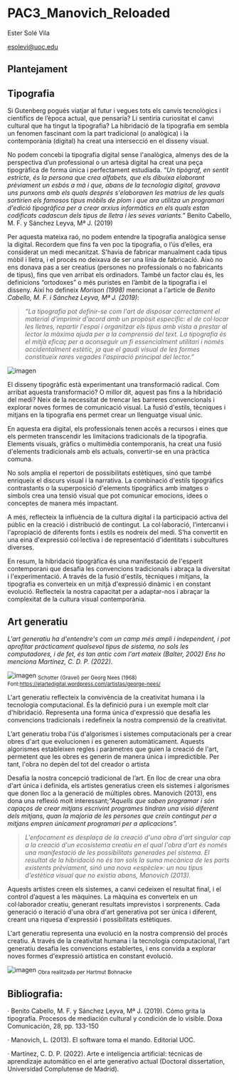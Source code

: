 # PAC3_Manovich_Reloaded
Ester Solé Vila 

esolevi@uoc.edu

## Plantejament

## Tipografia 

Si Gutenberg pogués viatjar al futur i vegues tots els canvis tecnològics i científics de l’època actual, que pensaria? Li sentiria curiositat el canvi cultural que ha tingut la tipografia? La hibridació de la tipografia em sembla un fenomen fascinant com la part tradicional (o analògica) i la contemporània (digital) ha creat una intersecció en el disseny visual. 

No podem concebi la tipografia digital sense l'analògica, almenys des de la perspectiva d’un professional o un artesà digital ha creat una peça tipogràfica de forma única i perfectament estudiada. 
*“Un tipògraf, en sentit estricte, és la persona que crea alfabets, que els dibuixa elaborant prèviament un esbós a mà i que, abans de la tecnologia digital, gravava uns punxons amb els quals després s'elaboraven les matrius de les quals sortirien els famosos tipus mòbils de plom i que ara utilitza un programari d'edició tipogràfica per a crear arxius informàtics en els quals estan codificats cadascun dels tipus de lletra i les seves variants.”* Benito Cabello, M. F. y Sánchez Leyva, Mª J. (2019)

Per aquesta mateixa raó, no podem entendre la tipografia analògica sense la digital. Recordem que fins fa ven poc la tipografia, o l’ús d’elles, era considerat un medi mecanitzat. S'havia de fabricar manualment cada tipus mòbil i lletra, i el procés no deixava de ser una línia de fabricació. Això no ens donava pas a ser creatius (persones no professionals o no fabricants de tipus), fins que ven arribat els ordinadors. També un factor clau és, les definicions “ortodoxes” o més puristes en l’àmbit de la tipografia i el disseny. 
Així ho defineix *Morison (1998)* mencionat a l'article de *Benito Cabello, M. F. i Sánchez Leyva, Mª J. (2019)*:

>*“La tipografia pot definir-se com l'art de disposar correctament el material d'imprimir d'acord amb un propòsit específic: el de col·locar les lletres, repartir l'espai i organitzar els tipus amb vista a prestar al lector la màxima ajuda per a la comprensió del text. La tipografia és el mitjà eficaç per a aconseguir un fi essencialment utilitari i només accidentalment estètic, ja que el gaudi visual de les formes constitueix rares vegades l'aspiració principal del lector.”*

![imagen](https://github.com/estersovi/PAC3_Manovich_Reloaded/assets/132821001/3fa63bb7-cb35-4922-835b-0988f5dd3d44)

El disseny tipogràfic està experimentant una transformació radical. Com arribat aquesta transformació? O millor dit, aquest pas fins a la hibridació del medi? Neix de la necessitat de trencar les barreres convencionals i explorar noves formes de comunicació visual. La fusió d'estils, tècniques i mitjans en la tipografia ens permet crear un llenguatge visual únic.  

En aquesta era digital, els professionals tenen accés a recursos i eines que els permeten transcendir les limitacions tradicionals de la tipografia. Elements visuals, gràfics o multimèdia contemporanis, ha creat una fusió d'elements tradicionals amb els actuals, convertir-se en una pràctica comuna. 

No sols amplia el repertori de possibilitats estètiques, sinó que també enriqueix el discurs visual i la narrativa. La combinació d'estils tipogràfics contrastants o la superposició d'elements tipogràfics amb imatges o símbols crea una tensió visual que pot comunicar emocions, idees o conceptes de manera més impactant.

A més, reflecteix la influència de la cultura digital i la participació activa del públic en la creació i distribució de contingut. La col·laboració, l'intercanvi i l'apropiació de diferents fonts i estils es nodreix del medi. S’ha convertit en una eina d'expressió col·lectiva i de representació d'identitats i subcultures diverses.

En resum, la hibridació tipogràfica és una manifestació de l'esperit contemporani que desafia les convencions tradicionals i abraça la diversitat i l'experimentació. A través de la fusió d'estils, tècniques i mitjans, la tipografia es converteix en un mitjà d'expressió dinàmic i en constant evolució. Reflecteix la nostra capacitat per a adaptar-nos i abraçar la complexitat de la cultura visual contemporània.

## Art generatiu

*L'art generatiu ha d'entendre's com un camp més ampli i independent, i pot aprofitar pràcticament qualsevol tipus de sistema, no sols les computadores, i de fet, és tan antic com l'art mateix (Balter, 2002) Ens ho menciona Martínez, C. D. P. (2022).*

![imagen](https://github.com/estersovi/PAC3_Manovich_Reloaded/assets/132821001/496e16f7-d669-48cb-9cc5-a7c800da9f10) 
<sub>Schotter (Gravel) per Georg Nees (1968) Font:https://elartedigital.wordpress.com/artistas/george-nees/ </sub>

L'art generatiu reflecteix la convivència de la creativitat humana i la tecnologia computacional. És la definició pura i un exemple molt clar d'hibridació. Representa una forma única d'expressió que desafia les convencions tradicionals i redefineix la nostra comprensió de la creativitat. 

L’art generatiu troba l'ús d'algorismes i sistemes computacionals per a crear obres d'art que evolucionen i es generen automàticament. Aquests algorismes estableixen regles i paràmetres que guien la creació de l'art, permetent que les obres es generin de manera única i impredictible. Per tant, l'obra no depèn del tot del creador o artista

Desafia la nostra concepció tradicional de l’art. En lloc de crear una obra d'art única i definida, els artistes generatius creen els sistemes i algorismes que donen lloc a la generació de múltiples obres. Manovich (2013), ens dona una reflexió molt interessant;*“Aquells que saben programar i són capaços de crear mitjans escrivint programes tindran una visió diferent dels mitjans, quan la majoria de les persones que creïn contingut per a mitjans empren únicament programari per a aplicacions”.*

> *L'enfocament es desplaça de la creació d'una obra d'art singular cap a la creació d'un ecosistema creatiu en el qual l'obra d'art és només una manifestació de les possibilitats generades pel sistema. El resultat de la hibridació no és tan sols la suma mecànica de les parts existents prèviament, sinó una nova «espècie»: un nou tipus d'estètica visual que no existia abans, Manovich (2013).*

Aquests artistes creen els sistemes, a canvi cedeixen el resultat final, i el control d’aquest a les màquines. La màquina es converteix en un col·laborador creatiu, generant resultats imprevistos i sorprenents. Cada generació o iteració d'una obra d'art generativa pot ser única i diferent, creant una riquesa d'expressió i possibilitats estètiques. 

L'art generatiu representa una evolució en la nostra comprensió del procés creatiu. A través de la creativitat humana i la tecnologia computacional, l'art generatiu desafia les convencions establertes, i ens convida a explorar noves formes d'expressió artística en constant evolució.

![imagen](https://github.com/estersovi/PAC3_Manovich_Reloaded/assets/132821001/162f5af7-bbaa-4905-bcb5-124cd7737017 "Obra realitzada per Hartmut Bohnacker")
<sub>Obra realitzada per Hartmut Bohnacke</sub>


## Bibliografia:

· Benito Cabello, M. F. y Sánchez Leyva, Mª J. (2019). Cómo grita la tipografía. Procesos de mediación cultural y condición de lo visible. Doxa Comunicación, 28, pp. 133-150

· Manovich, L. (2013). El software toma el mando. Editorial UOC.

· Martínez, C. D. P. (2022). Arte e inteligencia artificial: técnicas de aprendizaje automático en el arte generativo actual (Doctoral dissertation, Universidad Complutense de Madrid).

